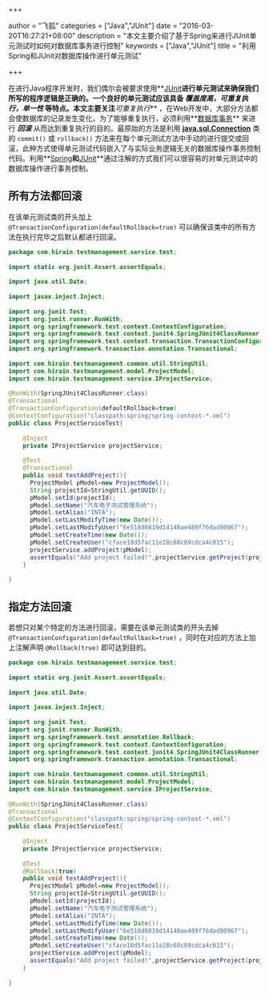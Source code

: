 +++

author = "飞狐"
categories = ["Java","JUnit"]
date = "2016-03-20T16:27:21+08:00"
description = "本文主要介绍了基于Spring来进行JUnit单元测试时如何对数据库事务进行控制"
keywords = ["Java","JUnit"]
title = "利用Spring和JUnit对数据库操作进行单元测试"

+++

在进行Java程序开发时，我们偶尔会被要求使用**[JUnit](http://junit.org/)**进行单元测试来确保我们所写的程序逻辑是正确的。一个良好的单元测试应该具备 ***覆盖度高，可重复执行，单一性*** 等特点。本文主要关注***可重复执行*** ，在Web开发中，大部分方法都会使数据库的记录发生变化，为了能够重复执行，必须利用**[数据库事务](https://zh.wikipedia.org/wiki/%E6%95%B0%E6%8D%AE%E5%BA%93%E4%BA%8B%E5%8A%A1)** 来进行 ***回滚*** 从而达到重复执行的目的。最原始的方法是利用 **[java.sql.Connection](https://docs.oracle.com/javase/7/docs/api/java/sql/Connection.html)** 类的 `commit()` 或 `rollback()` 方法来在每个单元测试方法中手动的进行提交或回滚，此种方式使得单元测试代码嵌入了与实际业务逻辑无关的数据库操作事务控制代码。利用**[Spring](https://spring.io/)**和**[JUnit](http://junit.org/)**通过注解的方式我们可以很容易的对单元测试中的数据库操作进行事务控制。
<!--more-->

## 所有方法都回滚
在该单元测试类的开头加上 `@TransactionConfiguration(defaultRollback=true)` 可以确保该类中的所有方法在执行完毕之后默认都进行回滚。
```java
package com.hirain.testmanagement.service.test;
 
import static org.junit.Assert.assertEquals;
 
import java.util.Date;
 
import javax.inject.Inject;
 
import org.junit.Test;
import org.junit.runner.RunWith;
import org.springframework.test.context.ContextConfiguration;
import org.springframework.test.context.junit4.SpringJUnit4ClassRunner;
import org.springframework.test.context.transaction.TransactionConfiguration;
import org.springframework.transaction.annotation.Transactional;
 
import com.hirain.testmanagement.common.util.StringUtil;
import com.hirain.testmanagement.model.ProjectModel;
import com.hirain.testmanagement.service.IProjectService;
 
@RunWith(SpringJUnit4ClassRunner.class)
@Transactional
@TransactionConfiguration(defaultRollback=true)
@ContextConfiguration("classpath:spring/spring-context-*.xml")
public class ProjectServiceTest{
 
	@Inject
	private IProjectService projectService;
	   
	@Test
	@Transactional
	public void testAddProject(){
	  ProjectModel pModel=new ProjectModel();
	  String projectId=StringUtil.getUUID();
	  pModel.setId(projectId);
	  pModel.setName("汽车电子测试管理系统");
	  pModel.setAlias("INTA");
	  pModel.setLastModifyTime(new Date());
	  pModel.setLastModifyUser("6e518d0819d14148ae489f76dad80967");
	  pModel.setCreateTime(new Date());
	  pModel.setCreateUser("cface18d5fac11e28c68c89cdca4c015");
	  projectService.addProject(pModel);
	  assertEquals("Add project failed!",projectService.getProject(projectId).getName(),pModel.getName());
	}
 
}
```  

## 指定方法回滚
若想只对某个特定的方法进行回滚，需要在该单元测试类的开头去掉 `@TransactionConfiguration(defaultRollback=true)` ，同时在对应的方法上加上注解声明 `@Rollback(true)` 即可达到目的。
```java
package com.hirain.testmanagement.service.test;
 
import static org.junit.Assert.assertEquals;
 
import java.util.Date;
 
import javax.inject.Inject;
 
import org.junit.Test;
import org.junit.runner.RunWith;
import org.springframework.test.annotation.Rollback;
import org.springframework.test.context.ContextConfiguration;
import org.springframework.test.context.junit4.SpringJUnit4ClassRunner;
import org.springframework.transaction.annotation.Transactional;
 
import com.hirain.testmanagement.common.util.StringUtil;
import com.hirain.testmanagement.model.ProjectModel;
import com.hirain.testmanagement.service.IProjectService;
 
@RunWith(SpringJUnit4ClassRunner.class)
@Transactional
@ContextConfiguration("classpath:spring/spring-context-*.xml")
public class ProjectServiceTest{
 
	@Inject
	private IProjectService projectService;
	   
	@Test
	@Rollback(true)
	public void testAddProject(){
	  ProjectModel pModel=new ProjectModel();
	  String projectId=StringUtil.getUUID();
	  pModel.setId(projectId);
	  pModel.setName("汽车电子测试管理系统");
	  pModel.setAlias("INTA");
	  pModel.setLastModifyTime(new Date());
	  pModel.setLastModifyUser("6e518d0819d14148ae489f76dad80967");
	  pModel.setCreateTime(new Date());
	  pModel.setCreateUser("cface18d5fac11e28c68c89cdca4c015");
	  projectService.addProject(pModel);
	  assertEquals("Add project failed!",projectService.getProject(projectId).getName(),pModel.getName());
	}
 
}
```
 
 